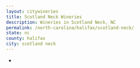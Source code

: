 ```yaml
---
layout: citywineries
title: Scotland Neck Wineries
description: Wineries in Scotland Neck, NC
permalink: /north-carolina/halifax/scotland-neck/
state: nc
county: halifax
city: scotland neck
---
```

-
